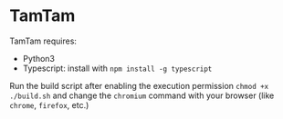 # TamTam

TamTam requires:
  - Python3
  - Typescript: install with `npm install -g typescript`

Run the build script after enabling the execution permission `chmod +x ./build.sh` and change the `chromium` command with your browser (like `chrome`, `firefox`, etc.)
